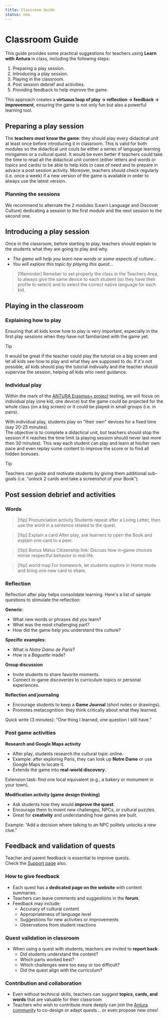 ```yaml
---
title: Classroom Guide
status: new
---
```


# Classroom Guide

This guide provides some practical suggestions for teachers using **Learn with Antura** in class, including the following steps:  

1. Preparing a play session.  
2. Introducing a play session.  
3. Playing in the classroom.
4. Post session debrief and activities.
5. Providing feedback to help improve the game.  

This approach creates a **virtuous loop of play → reflection → feedback → improvement**, ensuring the game is not only fun but also a powerful learning tool.  

## Preparing a play session

The **teachers must know the game**: they should play every didactical unit at least once before introducing it in classroom. This is valid for both modules so the didactical unit couls be either a series of language learning minigames or a cultural quest. It would be even better if teachers could take the time to read all the didactical unit content (either letters and words or topics and cards) to be able to help kids in case of need and to prepare in advace a post session activity.
Moreover, teachers should check regularly (i.e. once a week) if a new version of the game is available in order to always use the latest version. 

### Planning the sessions

We recommend to alternate the 2 modules (Learn Language and Discover Culture) dedicating a session to the first module and the next session to the second one. 


## Introducing a play session

Once in the classroom, before starting to play, teachers should explain to the students what they are going to play and why.   

- _The game will help you learn new words or some aspects of culture..._  
- _You will explore this topic by playing this quest..._  

> [!Reminder]
> Remeber to set properly the class in the Teachers Area, to always give the same device to each student (so they have their profile to select) and to select the correct native language for each kid.

## Playing in the classroom

### Explaining how to play

Ensuring that all kids know how to play is very important, especially in the first play sessions when they have not familiarized with the game yet. 

> [!TIP]
> It would be great if the teacher could play the tutorial on a big screen and let all kids see how to play and what they are supposed to do. If it's not possible, all kids should play the tutorial indivually and the teacher should supervise the session, helping all kids who need guidance.

### Individual play 

Within the mark of the [ANTURA Erasmus+ project](../about/erasmus/index.md) testing, we will focus on individual play (one kid, one device) but the game could be projected for the whole class (on a big screen) or it could be played in small groups (i.e. in pairs).

With individual play, students play on "their own" devices for a fixed time (say 20-25 minutes).  
The objective is to complete a didactical unit, but teachers should stop the session if it reaches the time limit (a playing session should never last more then 30 minutes).
This way each student can play and learn at his/her own pace and even replay some content to improve the score or to find all hidden bonuses.  

> [!tip] 
> Teachers can guide and motivate students by giving them additional sub-goals (i.e. “unlock 2 cards and take a screenshot of your Book”).  

## Post session debrief and activities

### Words

> [!tip] Pronunciation activity
> Students repeat after a Living Letter, then use the word in a sentence related to the quest.  

> [!tip] Explain a card
> After play, ask learners to open the Book and explain one card to a peer.  

> [!tip] Bonus Malus
> Citizenship link: Discuss how in‑game choices mirror respectful behavior in real life.  

> [!tip] world map
> For homework, let students explore in Home mode and bring one new card to share.  

### Reflection

Reflection after play helps consolidate learning. 
Here's a list of sample questions to stimulate the reflection:  

**Generic**:  

- What new words or phrases did you learn?  
- What was the most challenging part?  
- How did the game help you understand this culture?  

**Specific examples**:  

- What is _Notre Dame de Paris_?  
- How is a _Baguette_ made?  

**Group discussion**  

- Invite students to share favorite moments.  
- Connect in-game discoveries to curriculum topics or personal experiences.  

**Reflection and journaling**  

- Encourage students to keep a **Game Journal** (short notes or drawings).  
- Promotes metacognition: they think critically about what they learned.  

Quick write (3 minutes): “One thing I learned, one question I still have.”  

### Post game activities

**Research and Google Maps activity**  

- After play, students research the cultural topic online.  
- Example: after exploring Paris, they can look up **Notre Dame** or use Google Maps to locate it.  
- Extends the game into **real-world discovery**.  

Extension task: find one local equivalent (e.g., a bakery or monument in your town).  

**Modification activity (game design thinking)**  

- Ask students how they would **improve the quest**.  
- Encourage them to invent new challenges, NPCs, or cultural puzzles.  
- Great for **creativity** and understanding how games are built.  

Example: “Add a decision where talking to an NPC politely unlocks a new clue.”  

## Feedback and validation of quests

Teacher and parent feedback is essential to improve quests.  
Check the [Support page](./support.md) also.  

### How to give feedback

- Each quest has a **dedicated page on the website** with content summaries.  
- Teachers can leave comments and suggestions in the **forum**.  
- Feedback may include:  
  - Accuracy of cultural content  
  - Appropriateness of language level  
  - Suggestions for new activities or improvements  
  - Observations from student reactions  

### Quest validation in classroom

- When using a quest with students, teachers are invited to **report back**:  
  - Did students understand the content?  
  - Which parts worked best?  
  - Which challenges were too easy or too difficult?  
  - Did the quest align with the curriculum?  

### Contribution and collaboration

- Even without technical skills, teachers can suggest **topics, cards, and words** that are valuable for their classroom
- Teachers who wish to contribute more deeply can join the [Antura community](https://antura.discourse.group/) to co-design or adapt quests... or even propose new ones!  
